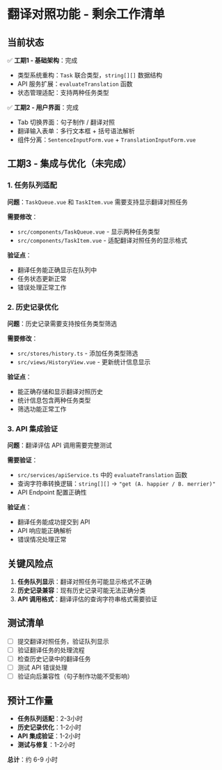 # 翻译对照功能 - 剩余工作清单

## 当前状态

✅ **工期1 - 基础架构**：完成

- 类型系统重构：`Task` 联合类型，`string[][]` 数据结构
- API 服务扩展：`evaluateTranslation` 函数
- 状态管理适配：支持两种任务类型

✅ **工期2 - 用户界面**：完成

- Tab 切换界面：句子制作 / 翻译对照
- 翻译输入表单：多行文本框 + 括号语法解析
- 组件分离：`SentenceInputForm.vue` + `TranslationInputForm.vue`

## 工期3 - 集成与优化（未完成）

### 1. 任务队列适配

**问题**：`TaskQueue.vue` 和 `TaskItem.vue` 需要支持显示翻译对照任务

**需要修改**：

- `src/components/TaskQueue.vue` - 显示两种任务类型
- `src/components/TaskItem.vue` - 适配翻译对照任务的显示格式

**验证点**：

- 翻译任务能正确显示在队列中
- 任务状态更新正常
- 错误处理正常工作

### 2. 历史记录优化

**问题**：历史记录需要支持按任务类型筛选

**需要修改**：

- `src/stores/history.ts` - 添加任务类型筛选
- `src/views/HistoryView.vue` - 更新统计信息显示

**验证点**：

- 能正确存储和显示翻译对照历史
- 统计信息包含两种任务类型
- 筛选功能正常工作

### 3. API 集成验证

**问题**：翻译评估 API 调用需要完整测试

**需要验证**：

- `src/services/apiService.ts` 中的 `evaluateTranslation` 函数
- 查询字符串转换逻辑：`string[][]` → `"get (A. happier / B. merrier)"`
- API Endpoint 配置正确性

**验证点**：

- 翻译任务能成功提交到 API
- API 响应能正确解析
- 错误情况处理正常

## 关键风险点

1. **任务队列显示**：翻译对照任务可能显示格式不正确
2. **历史记录兼容**：现有历史记录可能无法正确分类
3. **API 调用格式**：翻译评估的查询字符串格式需要验证

## 测试清单

- [ ] 提交翻译对照任务，验证队列显示
- [ ] 验证翻译任务的处理流程
- [ ] 检查历史记录中的翻译任务
- [ ] 测试 API 错误处理
- [ ] 验证向后兼容性（句子制作功能不受影响）

## 预计工作量

- **任务队列适配**：2-3小时
- **历史记录优化**：1-2小时
- **API 集成验证**：1-2小时
- **测试与修复**：1-2小时

**总计**：约 6-9 小时
